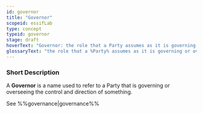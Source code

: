 ```yaml
---
id: governor
title: "Governor"
scopeid: essifLab
type: concept
typeid: governor
stage: draft
hoverText: "Governor: the role that a Party assumes as it is governing or overseeing the control and direction of something."
glossaryText: "the role that a %Party% assumes as it is governing or overseeing the control and direction of something."
---
```


### Short Description
A **Governor** is a name used to refer to a Party that is governing or overseeing the control and direction of something. 

See %%governance|governance%%